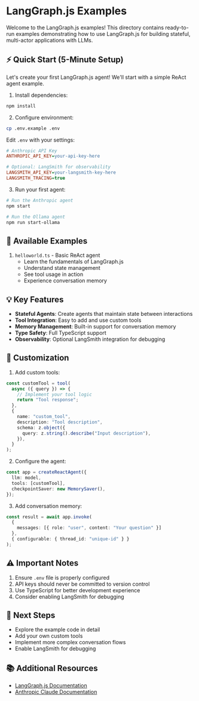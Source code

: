 # LangGraph.js Examples

Welcome to the LangGraph.js examples! This directory contains ready-to-run examples demonstrating how to use LangGraph.js for building stateful, multi-actor applications with LLMs.

## ⚡ Quick Start (5-Minute Setup)

Let's create your first LangGraph.js agent! We'll start with a simple ReAct agent example.

1. Install dependencies:
```bash
npm install
```

2. Configure environment:
```bash
cp .env.example .env
```

Edit `.env` with your settings:
```ini
# Anthropic API Key
ANTHROPIC_API_KEY=your-api-key-here

# Optional: LangSmith for observability
LANGSMITH_API_KEY=your-langsmith-key-here
LANGSMITH_TRACING=true
```

3. Run your first agent:
```bash
# Run the Anthropic agent
npm start

# Run the Ollama agent
npm run start-ollama
```

## 🚀 Available Examples

1. `helloworld.ts` - Basic ReAct agent
   - Learn the fundamentals of LangGraph.js
   - Understand state management
   - See tool usage in action
   - Experience conversation memory

## 💡 Key Features

- **Stateful Agents**: Create agents that maintain state between interactions
- **Tool Integration**: Easy to add and use custom tools
- **Memory Management**: Built-in support for conversation memory
- **Type Safety**: Full TypeScript support
- **Observability**: Optional LangSmith integration for debugging

## 🔧 Customization

1. Add custom tools:
```typescript
const customTool = tool(
  async ({ query }) => {
    // Implement your tool logic
    return "Tool response";
  },
  {
    name: "custom_tool",
    description: "Tool description",
    schema: z.object({
      query: z.string().describe("Input description"),
    }),
  }
);
```

2. Configure the agent:
```typescript
const app = createReactAgent({
  llm: model,
  tools: [customTool],
  checkpointSaver: new MemorySaver(),
});
```

3. Add conversation memory:
```typescript
const result = await app.invoke(
  {
    messages: [{ role: "user", content: "Your question" }]
  },
  { configurable: { thread_id: "unique-id" } }
);
```

## ⚠️ Important Notes

1. Ensure `.env` file is properly configured
2. API keys should never be committed to version control
3. Use TypeScript for better development experience
4. Consider enabling LangSmith for debugging

## 🤝 Next Steps

- Explore the example code in detail
- Add your own custom tools
- Implement more complex conversation flows
- Enable LangSmith for debugging

## 📚 Additional Resources

- [LangGraph.js Documentation](https://langchain-ai.github.io/langgraphjs/)
- [Anthropic Claude Documentation](https://docs.anthropic.com/claude/)